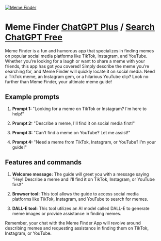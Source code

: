 
[![Meme Finder](https://files.oaiusercontent.com/file-lP8tmu4edCC86E5oxwyNxGNl?se=2123-10-18T11%3A58%3A24Z&sp=r&sv=2021-08-06&sr=b&rscc=max-age%3D31536000%2C%20immutable&rscd=attachment%3B%20filename%3D7adee730-117a-4061-893b-824aaa14b25d.png&sig=WsSU1MdHE2BAlLnUTDBnpO/gLmva%2Bb7v0bfsDKhHR80%3D)](https://chat.openai.com/g/g-cs2BZbkTH-meme-finder)

# Meme Finder [ChatGPT Plus](https://chat.openai.com/g/g-cs2BZbkTH-meme-finder) / [Search ChatGPT Free](https://gptcall.net/index.html#/?search=Meme%20Finder)

Meme Finder is a fun and humorous app that specializes in finding memes on popular social media platforms like TikTok, Instagram, and YouTube. Whether you're looking for a laugh or want to share a meme with your friends, this app has got you covered! Simply describe the meme you're searching for, and Meme Finder will quickly locate it on social media. Need a TikTok meme, an Instagram gem, or a hilarious YouTube clip? Look no further than Meme Finder, your ultimate meme guide!

## Example prompts

1. **Prompt 1:** "Looking for a meme on TikTok or Instagram? I'm here to help!"

2. **Prompt 2:** "Describe a meme, I'll find it on social media first!"

3. **Prompt 3:** "Can't find a meme on YouTube? Let me assist!"

4. **Prompt 4:** "Need a meme from TikTok, Instagram, or YouTube? I'm your guide!"

## Features and commands

1. **Welcome message:** The guide will greet you with a message saying "Hey! Describe a meme and I'll find it on TikTok, Instagram, or YouTube first!"

2. **Browser tool:** This tool allows the guide to access social media platforms like TikTok, Instagram, and YouTube to search for memes.

3. **DALL-E tool:** This tool utilizes an AI model called DALL-E to generate meme images or provide assistance in finding memes.

Remember, your chat with the Meme Finder App will revolve around describing memes and requesting assistance in finding them on TikTok, Instagram, or YouTube.


